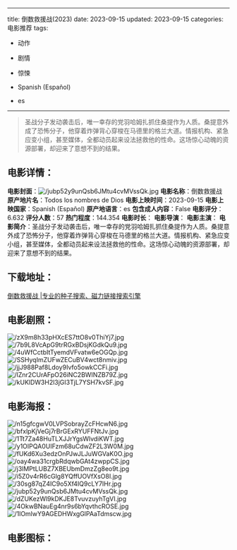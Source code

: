 
---
title: 倒数救援战(2023)
date: 2023-09-15
updated: 2023-09-15
categories: 电影推荐
tags:
- 动作
- 剧情
- 惊悚

- Spanish (Español)
- es
---


> 圣战分子发动袭击后，唯一幸存的党羽哈姆扎抓住桑提作为人质。桑提意外成了恐怖分子，他穿着炸弹背心穿梭在马德里的格兰大道。情报机构、紧急应变小组，甚至媒体，全都动员起来设法拯救他的性命。这场惊心动魄的资源部署，却迎来了意想不到的结果。

## **电影详情**：

**电影封面**：<img src="https://image.tmdb.org/t/p/w200/jubp52y9unQsb6JMtu4cvMVssQk.jpg" alt="/jubp52y9unQsb6JMtu4cvMVssQk.jpg" title="/jubp52y9unQsb6JMtu4cvMVssQk.jpg">
**电影名称**：倒数救援战
**原产地片名**：Todos los nombres de Dios
**电影上映时间**：2023-09-15
**电影上映国家**：Spanish (Español)
**原产地语言**：es
**包含成人内容**：False
**电影评分**：6.632
**评分人数**：57
**热门程度**：144.354
**电影时长**：
**电影导演**：
**电影主演**：
**电影简介**：圣战分子发动袭击后，唯一幸存的党羽哈姆扎抓住桑提作为人质。桑提意外成了恐怖分子，他穿着炸弹背心穿梭在马德里的格兰大道。情报机构、紧急应变小组，甚至媒体，全都动员起来设法拯救他的性命。这场惊心动魄的资源部署，却迎来了意想不到的结果。

## **下载地址**：
[倒数救援战 |专业的种子搜索、磁力链接搜索引擎](https://movie.amd794.com:2083/?search=Todos%20los%20nombres%20de%20Dios&ordering=&mode=match_phrase&page_size=10&page=1)
 

## **电影剧照**：
<img src="https://image.tmdb.org/t/p/original/zX9m8h33pHXcES7ttO8v0ThiYj7.jpg" alt="/zX9m8h33pHXcES7ttO8v0ThiYj7.jpg" title="/zX9m8h33pHXcES7ttO8v0ThiYj7.jpg"><img src="https://image.tmdb.org/t/p/original/7b9L8VcApG9trRGxBDsjKGdkQu9.jpg" alt="/7b9L8VcApG9trRGxBDsjKGdkQu9.jpg" title="/7b9L8VcApG9trRGxBDsjKGdkQu9.jpg"><img src="https://image.tmdb.org/t/p/original/4uWfCctbItTyemdVFvatw6eOGQp.jpg" alt="/4uWfCctbItTyemdVFvatw6eOGQp.jpg" title="/4uWfCctbItTyemdVFvatw6eOGQp.jpg"><img src="https://image.tmdb.org/t/p/original/SSHyqImZUFwZECuBV4wct8nmiv.jpg" alt="/SSHyqImZUFwZECuBV4wct8nmiv.jpg" title="/SSHyqImZUFwZECuBV4wct8nmiv.jpg"><img src="https://image.tmdb.org/t/p/original/jjJ988Paf8Ldoy9Ivfo5owkCCFi.jpg" alt="/jjJ988Paf8Ldoy9Ivfo5owkCCFi.jpg" title="/jjJ988Paf8Ldoy9Ivfo5owkCCFi.jpg"><img src="https://image.tmdb.org/t/p/original/lZnr2CUrAFpO26iNC2BWINZB79Z.jpg" alt="/lZnr2CUrAFpO26iNC2BWINZB79Z.jpg" title="/lZnr2CUrAFpO26iNC2BWINZB79Z.jpg"><img src="https://image.tmdb.org/t/p/original/kUKlDW3H2l3jGI3TjL7YSH7kvSF.jpg" alt="/kUKlDW3H2l3jGI3TjL7YSH7kvSF.jpg" title="/kUKlDW3H2l3jGI3TjL7YSH7kvSF.jpg">

## **电影海报**：
<img src="https://image.tmdb.org/t/p/original/n15gfcgwV0LVPSobrayZcFHcwN6.jpg" alt="/n15gfcgwV0LVPSobrayZcFHcwN6.jpg" title="/n15gfcgwV0LVPSobrayZcFHcwN6.jpg"><img src="https://image.tmdb.org/t/p/original/bfxlpKjVeGj7rBrGExRYUFFNtJv.jpg" alt="/bfxlpKjVeGj7rBrGExRYUFFNtJv.jpg" title="/bfxlpKjVeGj7rBrGExRYUFFNtJv.jpg"><img src="https://image.tmdb.org/t/p/original/1Tt7Za48HuTLXJJrYgsWlvdiKWT.jpg" alt="/1Tt7Za48HuTLXJJrYgsWlvdiKWT.jpg" title="/1Tt7Za48HuTLXJJrYgsWlvdiKWT.jpg"><img src="https://image.tmdb.org/t/p/original/y1OIPQA0UIFzm68uCdwZF2L3W0M.jpg" alt="/y1OIPQA0UIFzm68uCdwZF2L3W0M.jpg" title="/y1OIPQA0UIFzm68uCdwZF2L3W0M.jpg"><img src="https://image.tmdb.org/t/p/original/fUKd6Xu3edzOnPJwJLJuWGVaK0O.jpg" alt="/fUKd6Xu3edzOnPJwJLJuWGVaK0O.jpg" title="/fUKd6Xu3edzOnPJwJLJuWGVaK0O.jpg"><img src="https://image.tmdb.org/t/p/original/oay4wa31crgbRdqwbGAt4zwppCS.jpg" alt="/oay4wa31crgbRdqwbGAt4zwppCS.jpg" title="/oay4wa31crgbRdqwbGAt4zwppCS.jpg"><img src="https://image.tmdb.org/t/p/original/j3lMPtLUBZ7XBEUbmDmzZg8eo9t.jpg" alt="/j3lMPtLUBZ7XBEUbmDmzZg8eo9t.jpg" title="/j3lMPtLUBZ7XBEUbmDmzZg8eo9t.jpg"><img src="https://image.tmdb.org/t/p/original/i5Z0v4rR6cGlg8YQffUOVfXsO8I.jpg" alt="/i5Z0v4rR6cGlg8YQffUOVfXsO8I.jpg" title="/i5Z0v4rR6cGlg8YQffUOVfXsO8I.jpg"><img src="https://image.tmdb.org/t/p/original/30sg87qZ4IC9o5Xf4IQ9cLY7IHr.jpg" alt="/30sg87qZ4IC9o5Xf4IQ9cLY7IHr.jpg" title="/30sg87qZ4IC9o5Xf4IQ9cLY7IHr.jpg"><img src="https://image.tmdb.org/t/p/original/jubp52y9unQsb6JMtu4cvMVssQk.jpg" alt="/jubp52y9unQsb6JMtu4cvMVssQk.jpg" title="/jubp52y9unQsb6JMtu4cvMVssQk.jpg"><img src="https://image.tmdb.org/t/p/original/dZUKezWl9kDKJE8TvuvzuyhTgVI.jpg" alt="/dZUKezWl9kDKJE8TvuvzuyhTgVI.jpg" title="/dZUKezWl9kDKJE8TvuvzuyhTgVI.jpg"><img src="https://image.tmdb.org/t/p/original/4OkwBNauEg4nr9s6bYqvthcROSE.jpg" alt="/4OkwBNauEg4nr9s6bYqvthcROSE.jpg" title="/4OkwBNauEg4nr9s6bYqvthcROSE.jpg"><img src="https://image.tmdb.org/t/p/original/1lOmlwY9AGEDHWxgGlPAaTdmscw.jpg" alt="/1lOmlwY9AGEDHWxgGlPAaTdmscw.jpg" title="/1lOmlwY9AGEDHWxgGlPAaTdmscw.jpg">

## **电影图标**：

